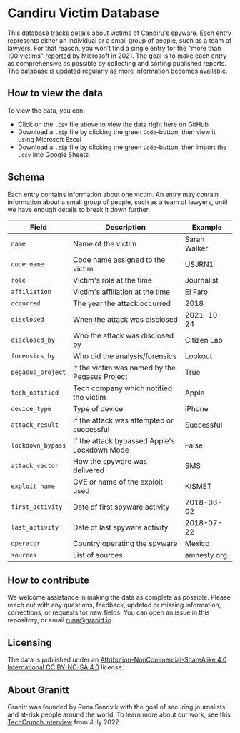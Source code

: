 # Candiru Victim Database

This database tracks details about victims of Candiru's spyware. Each entry represents either an individual or a small group of people, such as a team of lawyers. For that reason, you won’t find a single entry for the "more than 100 victims" [reported](https://www.microsoft.com/en-us/security/blog/2021/07/15/protecting-customers-from-a-private-sector-offensive-actor-using-0-day-exploits-and-devilstongue-malware/) by Microsoft in 2021. The goal is to make each entry as comprehensive as possible by collecting and sorting published reports. The database is updated regularly as more information becomes available.

## How to view the data

To view the data, you can:

* Click on the `.csv` file above to view the data right here on GitHub
* Download a `.zip` file by clicking the green `Code`-button, then view it using Microsoft Excel 
* Download a `.zip` file by clicking the green `Code`-button, then import the `.csv` into Google Sheets

## Schema

Each entry contains information about one victim. An entry may contain information about a small group of people, such as a team of lawyers, until we have enough details to break it down further.

| Field             | Description                                    | Example      |
| ----------------- | ---------------------------------------------- | ------------ |
| `name`            | Name of the victim                             | Sarah Walker |
| `code_name`       | Code name assigned to the victim               | USJRN1       |
| `role`            | Victim's role at the time                      | Journalist   |
| `affiliation`     | Victim's affiliation at the time               | El Faro      |
| `occurred`        | The year the attack occurred                   | 2018         |
| `disclosed`       | When the attack was disclosed                  | 2021-10-24   |
| `disclosed_by`    | Who the attack was disclosed by                | Citizen Lab  |
| `forensics_by`    | Who did the analysis/forensics                 | Lookout      |
| `pegasus_project` | If the victim was named by the Pegasus Project | True         |
| `tech_notified`   | Tech company which notified the victim         | Apple        |
| `device_type`     | Type of device                                 | iPhone       |
| `attack_result`   | If the attack was attempted or successful      | Successful   |
| `lockdown_bypass` | If the attack bypassed Apple's Lockdown Mode   | False        |
| `attack_vector`   | How the spyware was delivered                  | SMS          |
| `exploit_name`    | CVE or name of the exploit used                | KISMET       |
| `first_activity`  | Date of first spyware activity                 | 2018-06-02   |
| `last_activity`   | Date of last spyware activity                  | 2018-07-22   |
| `operator`        | Country operating the spyware                  | Mexico       |
| `sources`         | List of sources                                | amnesty.org  |

## How to contribute

We welcome assistance in making the data as complete as possible. Please reach out with any questions, feedback, updated or missing information, corrections, or requests for new fields. You can open an issue in this repository, or email runa@granitt.io. 

## Licensing

The data is published under an [Attribution-NonCommercial-ShareAlike 4.0 International CC BY-NC-SA 4.0](https://creativecommons.org/licenses/by-nc-sa/4.0/) license.

## About Granitt

Granitt was founded by Runa Sandvik with the goal of securing journalists and at-risk people around the world. To learn more about our work, see this [TechCrunch interview](https://techcrunch.com/2022/07/15/granitt-journalist-security/) from July 2022.
